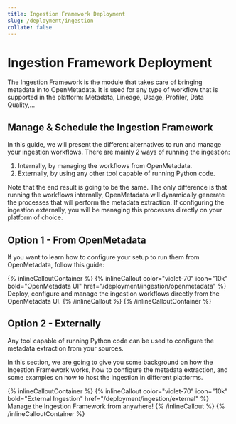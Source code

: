 ```yaml
---
title: Ingestion Framework Deployment
slug: /deployment/ingestion
collate: false
---
```


# Ingestion Framework Deployment

The Ingestion Framework is the module that takes care of bringing metadata in to OpenMetadata. It is used
for any type of workflow that is supported in the platform: Metadata, Lineage, Usage, Profiler, Data Quality,...

## Manage & Schedule the Ingestion Framework

In this guide, we will present the different alternatives to run and manage your ingestion workflows. There are mainly
2 ways of running the ingestion:
1. Internally, by managing the workflows from OpenMetadata.
2. Externally, by using any other tool capable of running Python code.

Note that the end result is going to be the same. The only difference is that running the workflows internally,
OpenMetadata will dynamically generate the processes that will perform the metadata extraction. If configuring
the ingestion externally, you will be managing this processes directly on your platform of choice.

## Option 1 - From OpenMetadata

If you want to learn how to configure your setup to run them from OpenMetadata, follow this guide:

{% inlineCalloutContainer %}
  {% inlineCallout
    color="violet-70"
    icon="10k"
    bold="OpenMetadata UI"
    href="/deployment/ingestion/openmetadata" %}
    Deploy, configure and manage the ingestion workflows directly from the OpenMetadata UI.
  {% /inlineCallout %}
{% /inlineCalloutContainer %}

## Option 2 - Externally

Any tool capable of running Python code can be used to configure the metadata extraction from your sources.

In this section, we are going to give you some background on how the Ingestion Framework works, how to configure
the metadata extraction, and some examples on how to host the ingestion in different platforms.

{% inlineCalloutContainer %}
  {% inlineCallout
    color="violet-70"
    icon="10k"
    bold="External Ingestion"
    href="/deployment/ingestion/external" %}
    Manage the Ingestion Framework from anywhere!
  {% /inlineCallout %}
{% /inlineCalloutContainer %}
